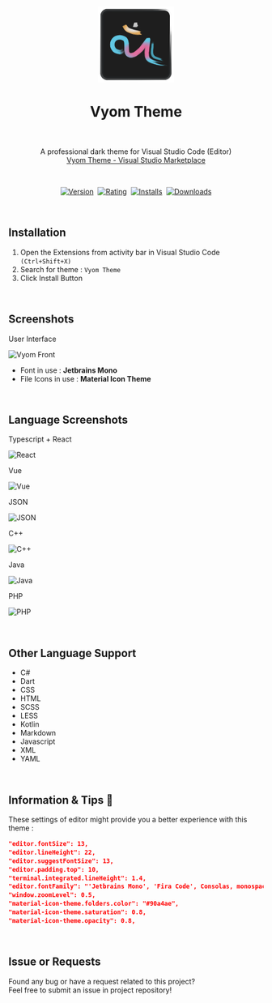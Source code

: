 <h1 align="center">
  <br>
    <img src="images/logo.png" alt="logo" width="150">
  <br><br>
  Vyom Theme
  <br><br>
</h1>
<p align="center">
  A professional dark theme for Visual Studio Code (Editor)
  <br>
  <a href="https://marketplace.visualstudio.com/items?itemName=guasam.vyom">Vyom Theme - Visual Studio Marketplace</a>
</p>
<br>
<p align="center">
    <a href="https://marketplace.visualstudio.com/items?itemName=guasam.vyom"><img src="https://vsmarketplacebadge.apphb.com/version-short/guasam.vyom.svg?style=for-the-badge&colorA=252526&colorB=43A047&style=rounded&label=VERSION" alt="Version"></a>&nbsp;
    <a href="https://marketplace.visualstudio.com/items?itemName=guasam.vyom"><img src="https://vsmarketplacebadge.apphb.com/rating-short/guasam.vyom.svg?style=for-the-badge&colorA=252526&colorB=43A047&style=rounded&label=Rating" alt="Rating"></a>&nbsp;
    <a href="https://marketplace.visualstudio.com/items?itemName=guasam.vyom"><img src="https://vsmarketplacebadge.apphb.com/installs-short/guasam.vyom.svg?style=for-the-badge&colorA=252526&colorB=43A047&style=rounded&label=Installs" alt="Installs"></a>&nbsp;
    <a href="https://marketplace.visualstudio.com/items?itemName=guasam.vyom"><img src="https://vsmarketplacebadge.apphb.com/downloads-short/guasam.vyom.svg?style=for-the-badge&colorA=252526&colorB=43A047&style=rounded&label=Downloads" alt="Downloads"></a>
</p>

<br>

## Installation

1. Open the Extensions from activity bar in Visual Studio Code `(Ctrl+Shift+X)`
2. Search for theme :  `Vyom Theme`
3. Click Install Button

<br>

## Screenshots

User Interface

![Vyom Front](/images/front.png)

- Font in use : **Jetbrains Mono**
- File Icons in use : **Material Icon Theme**


<br>

## Language Screenshots

Typescript + React

![React](/images/react.png)

Vue

![Vue](/images/vue.png)

JSON

![JSON](/images/json.png)

C++

![C++](/images/cplusplus.png)

Java

![Java](/images/java.png)

PHP

![PHP](/images/php.png)

<br>

## Other Language Support

- C#
- Dart
- CSS
- HTML
- SCSS
- LESS
- Kotlin
- Markdown
- Javascript
- XML
- YAML

<br>

## Information & Tips 📌

These settings of editor might provide you a better experience with this theme :

```json
"editor.fontSize": 13,
"editor.lineHeight": 22,
"editor.suggestFontSize": 13,
"editor.padding.top": 10,
"terminal.integrated.lineHeight": 1.4,
"editor.fontFamily": "'Jetbrains Mono', 'Fira Code', Consolas, monospace",
"window.zoomLevel": 0.5,
"material-icon-theme.folders.color": "#90a4ae",
"material-icon-theme.saturation": 0.8,
"material-icon-theme.opacity": 0.8,
```

<br />

## Issue or Requests

Found any bug or have a request related to this project? <br>Feel free to submit an issue in project repository!
